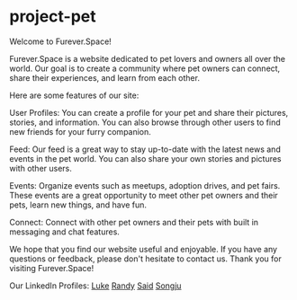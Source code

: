 # project-pet


Welcome to Furever.Space!

Furever.Space is a website dedicated to pet lovers and owners all over the world. Our goal is to create a community where pet owners can connect, share their experiences, and learn from each other.

Here are some features of our site:

User Profiles: You can create a profile for your pet and share their pictures, stories, and information. You can also browse through other users to find new friends for your furry companion.

Feed: Our feed is a great way to stay up-to-date with the latest news and events in the pet world. You can also share your own stories and pictures with other users.

Events: Organize events such as meetups, adoption drives, and pet fairs. These events are a great opportunity to meet other pet owners and their pets, learn new things, and have fun.

Connect: Connect with other pet owners and their pets with built in messaging and chat features.

We hope that you find our website useful and enjoyable. If you have any questions or feedback, please don't hesitate to contact us. Thank you for visiting Furever.Space!

Our LinkedIn Profiles:
[Luke](https://www.linkedin.com/in/lukecal10/)
[Randy](https://www.linkedin.com/in/randy-chu-ab624566/)
[Said](https://www.linkedin.com/in/said-shah-66a7b2163/)
[Songju]()


